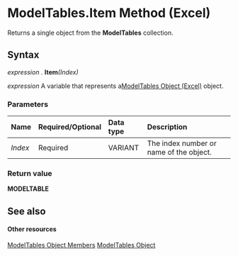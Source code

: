 
# ModelTables.Item Method (Excel)

Returns a single object from the  **ModelTables** collection.


## Syntax

 _expression_ . **Item**_(Index)_

 _expression_ A variable that represents a[ModelTables Object (Excel)](1d1cda4a-2472-4f1e-2725-cc39b2cf086c.md) object.


### Parameters



|**Name**|**Required/Optional**|**Data type**|**Description**|
|:-----|:-----|:-----|:-----|
| _Index_|Required|VARIANT|The index number or name of the object.|

### Return value

 **MODELTABLE**


## See also


#### Other resources


[ModelTables Object Members](d0b0e342-d7ad-46e7-1d60-8e5297b9e2fb.md)
[ModelTables Object](1d1cda4a-2472-4f1e-2725-cc39b2cf086c.md)
